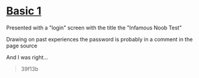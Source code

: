 # [Basic 1](http://challenges.enigmagroup.org/basics/pre/1/)

Presented with a "login" screen with the title the "Infamous Noob Test"

Drawing on past experiences the password is probably in a comment in the page source

And I was right...

> 39f13b
